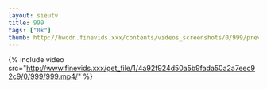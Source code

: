 ```yaml
--- 
layout: sieutv
title: 999
tags: ["0k"]
thumb: http://hwcdn.finevids.xxx/contents/videos_screenshots/0/999/preview.mp4.jpg
---
```

{% include video src="http://www.finevids.xxx/get_file/1/4a92f924d50a5b9fada50a2a7eec92c9/0/999/999.mp4/" %} 
